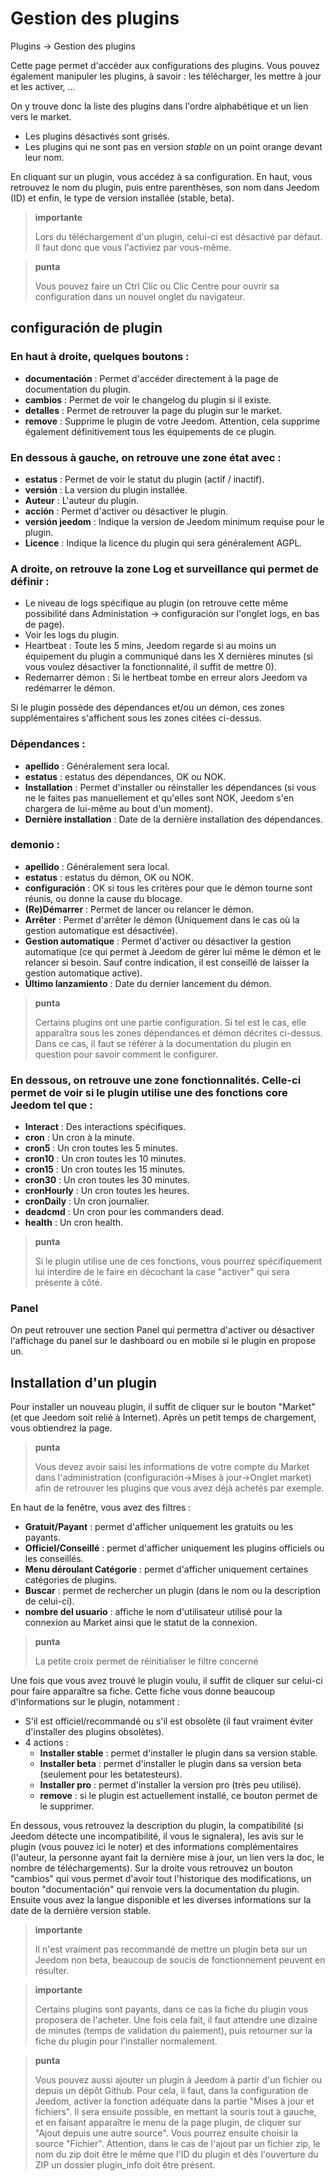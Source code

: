 # Gestion des plugins
Plugins → Gestion des plugins

Cette page permet d'accéder aux configurations des plugins.
Vous pouvez également manipuler les plugins, à savoir : les télécharger, les mettre à jour et les activer, …​

On y trouve donc la liste des plugins dans l'ordre alphabétique et un lien vers le market.
- Les plugins désactivés sont grisés.
- Les plugins qui ne sont pas en version *stable* on un point orange devant leur nom.

En cliquant sur un plugin, vous accédez à sa configuration. En haut, vous retrouvez le nom du plugin, puis entre parenthèses, son nom dans Jeedom (ID) et enfin, le type de version installée (stable, beta).

> **importante**
>
> Lors du téléchargement d'un plugin, celui-ci est désactivé par défaut. Il faut donc que vous l'activiez par vous-même.

> **punta**
>
> Vous pouvez faire un Ctrl Clic ou Clic Centre pour ouvrir sa configuration dans un nouvel onglet du navigateur.

## configuración de plugin

### En haut à droite, quelques boutons :

- **documentación** : Permet d'accéder directement à la page de documentation du plugin.
- **cambios** : Permet de voir le changelog du plugin si il existe.
- **detalles** : Permet de retrouver la page du plugin sur le market.
- **remove** : Supprime le plugin de votre Jeedom. Attention, cela supprime également définitivement tous les équipements de ce plugin.

### En dessous à gauche, on retrouve une zone **état** avec :

- **estatus** : Permet de voir le statut du plugin (actif / inactif).
- **versión** : La version du plugin installée.
- **Auteur** : L'auteur du plugin.
- **acción** : Permet d'activer ou désactiver le plugin.
- **versión jeedom** : Indique la version de Jeedom minimum requise pour le plugin.
- **Licence** : Indique la licence du plugin qui sera généralement AGPL.

### A droite, on retrouve la zone **Log et surveillance** qui permet de définir :

- Le niveau de logs spécifique au plugin (on retrouve cette même possibilité dans Administation → configuración sur l'onglet logs, en bas de page).
- Voir les logs du plugin.
- Heartbeat : Toute les 5 mins, Jeedom regarde si au moins un équipement du plugin a communiqué dans les X dernières minutes (si vous voulez désactiver la fonctionnalité, il suffit de mettre 0).
- Redemarrer démon : Si le hertbeat tombe en erreur alors Jeedom va redémarrer le démon.

Si le plugin possède des dépendances et/ou un démon, ces zones supplémentaires s'affichent sous les zones citées ci-dessus.

### Dépendances :

- **apellido** : Généralement sera local.
- **estatus** : estatus des dépendances, OK ou NOK.
- **Installation** : Permet d'installer ou réinstaller les dépendances (si vous ne le faites pas manuellement et qu'elles sont NOK, Jeedom s'en chargera de lui-même au bout d'un moment).
- **Dernière installation** : Date de la dernière installation des dépendances.

### demonio :

- **apellido** : Généralement sera local.
- **estatus** : estatus du démon, OK ou NOK.
- **configuración** : OK si tous les critères pour que le démon tourne sont réunis, ou donne la cause du blocage.
- **(Re)Démarrer** : Permet de lancer ou relancer le démon.
- **Arrêter** : Permet d'arrêter le démon (Uniquement dans le cas où la gestion automatique est désactivée).
- **Gestion automatique** : Permet d'activer ou désactiver la gestion automatique (ce qui permet à Jeedom de gérer lui même le démon et le relancer si besoin. Sauf contre indication, il est conseillé de laisser la gestion automatique active).
- **Último lanzamiento** : Date du dernier lancement du démon.

> **punta**
>
> Certains plugins ont une partie configuration. Si tel est le cas, elle apparaîtra sous les zones dépendances et démon décrites ci-dessus.
> Dans ce cas, il faut se référer à la documentation du plugin en question pour savoir comment le configurer.

### En dessous, on retrouve une zone fonctionnalités. Celle-ci permet de voir si le plugin utilise une des fonctions core Jeedom tel que :

- **Interact** : Des interactions spécifiques.
- **cron** : Un cron à la minute.
- **cron5** : Un cron toutes les 5 minutes.
- **cron10** : Un cron toutes les 10 minutes.
- **cron15** : Un cron toutes les 15 minutes.
- **cron30** : Un cron toutes les 30 minutes.
- **cronHourly** : Un cron toutes les heures.
- **cronDaily** : Un cron journalier.
- **deadcmd** : Un cron pour les commanders dead.
- **health** : Un cron health.

> **punta**
>
> Si le plugin utilise une de ces fonctions, vous pourrez spécifiquement lui interdire de le faire en décochant la case "activer" qui sera présente à côté.

### Panel

On peut retrouver une section Panel qui permettra d'activer ou désactiver l'affichage du panel sur le dashboard ou en mobile si le plugin en propose un.

## Installation d'un plugin

Pour installer un nouveau plugin, il suffit de cliquer sur le bouton "Market" (et que Jeedom soit relié à Internet). Après un petit temps de chargement, vous obtiendrez la page.

> **punta**
>
> Vous devez avoir saisi les informations de votre compte du Market dans l'administration (configuración→Mises à jour→Onglet market) afin de retrouver les plugins que vous avez déjà achetés par exemple.

En haut de la fenêtre, vous avez des filtres :
- **Gratuit/Payant** : permet d'afficher uniquement les gratuits ou les payants.
- **Officiel/Conseillé** : permet d'afficher uniquement les plugins officiels ou les conseillés.
- **Menu déroulant Catégorie** : permet d'afficher uniquement certaines catégories de plugins.
- **Buscar** : permet de rechercher un plugin (dans le nom ou la description de celui-ci).
- **nombre del usuario** : affiche le nom d'utilisateur utilisé pour la connexion au Market ainsi que le statut de la connexion.

> **punta**
>
> La petite croix permet de réinitialiser le filtre concerné

Une fois que vous avez trouvé le plugin voulu, il suffit de cliquer sur celui-ci pour faire apparaître sa fiche. Cette fiche vous donne beaucoup d'informations sur le plugin, notamment :

- S'il est officiel/recommandé ou s'il est obsolète (il faut vraiment éviter d'installer des plugins obsolètes).
- 4 actions :
    - **Installer stable** : permet d'installer le plugin dans sa version stable.
    - **Installer beta** : permet d'installer le plugin dans sa version beta (seulement pour les betatesteurs).
    - **Installer pro** : permet d'installer la version pro (très peu utilisé).
    - **remove** : si le plugin est actuellement installé, ce bouton permet de le supprimer.

En dessous, vous retrouvez la description du plugin, la compatibilité (si Jeedom détecte une incompatibilité, il vous le signalera), les avis sur le plugin (vous pouvez ici le noter) et des informations complémentaires (l'auteur, la personne ayant fait la dernière mise à jour, un lien vers la doc, le nombre de téléchargements). Sur la droite vous retrouvez un bouton "cambios" qui vous permet d'avoir tout l'historique des modifications, un bouton "documentación" qui renvoie vers la documentation du plugin. Ensuite vous avez la langue disponible et les diverses informations sur la date de la dernière version stable.

> **importante**
>
> Il n'est vraiment pas recommandé de mettre un plugin beta sur un Jeedom non beta, beaucoup de soucis de fonctionnement peuvent en résulter.

> **importante**
>
> Certains plugins sont payants, dans ce cas la fiche du plugin vous proposera de l'acheter. Une fois cela fait, il faut attendre une dizaine de minutes (temps de validation du paiement), puis retourner sur la fiche du plugin pour l'installer normalement.

> **punta**
>
> Vous pouvez aussi ajouter un plugin à Jeedom à partir d'un fichier ou depuis un dépôt Github. Pour cela, il faut, dans la configuration de Jeedom, activer la fonction adéquate dans la partie "Mises à jour et fichiers". Il sera ensuite possible, en mettant la souris tout à gauche, et en faisant apparaître le menu de la page plugin, de cliquer sur "Ajout depuis une autre source". Vous pourrez ensuite choisir la source "Fichier". Attention, dans le cas de l'ajout par un fichier zip, le nom du zip doit être le même que l'ID du plugin et dès l'ouverture du ZIP un dossier plugin\_info doit être présent.
